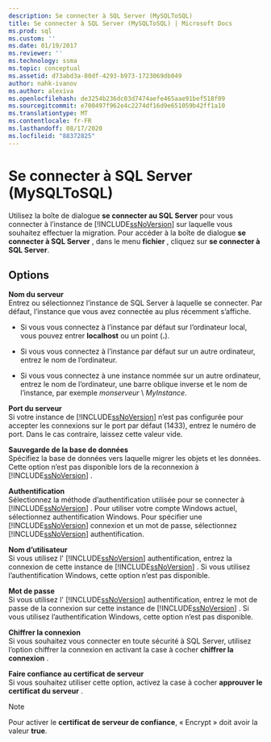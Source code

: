 ```yaml
---
description: Se connecter à SQL Server (MySQLToSQL)
title: Se connecter à SQL Server (MySQLToSQL) | Microsoft Docs
ms.prod: sql
ms.custom: ''
ms.date: 01/19/2017
ms.reviewer: ''
ms.technology: ssma
ms.topic: conceptual
ms.assetid: d73abd3a-80df-4293-b973-1723069db049
author: nahk-ivanov
ms.author: alexiva
ms.openlocfilehash: de3254b236dc03d7474aefe465aae91bef518f09
ms.sourcegitcommit: e700497f962e4c2274df16d9e651059b42ff1a10
ms.translationtype: MT
ms.contentlocale: fr-FR
ms.lasthandoff: 08/17/2020
ms.locfileid: "88372825"
---
```

# <a name="connect-to-sql-server-mysqltosql"></a>Se connecter à SQL Server (MySQLToSQL)
Utilisez la boîte de dialogue **se connecter au SQL Server** pour vous connecter à l’instance de [!INCLUDE[ssNoVersion](../../includes/ssnoversion-md.md)] sur laquelle vous souhaitez effectuer la migration. Pour accéder à la boîte de dialogue **se connecter à SQL Server** , dans le menu **fichier** , cliquez sur **se connecter à SQL Server**.  
  
## <a name="options"></a>Options  
**Nom du serveur**  
Entrez ou sélectionnez l’instance de SQL Server à laquelle se connecter. Par défaut, l’instance que vous avez connectée au plus récemment s’affiche.  
  
-   Si vous vous connectez à l’instance par défaut sur l’ordinateur local, vous pouvez entrer **localhost** ou un point (**.**).  
  
-   Si vous vous connectez à l’instance par défaut sur un autre ordinateur, entrez le nom de l’ordinateur.  
  
-   Si vous vous connectez à une instance nommée sur un autre ordinateur, entrez le nom de l’ordinateur, une barre oblique inverse et le nom de l’instance, par exemple *monserveur* \\ *MyInstance*.  
  
**Port du serveur**  
Si votre instance de [!INCLUDE[ssNoVersion](../../includes/ssnoversion-md.md)] n’est pas configurée pour accepter les connexions sur le port par défaut (1433), entrez le numéro de port. Dans le cas contraire, laissez cette valeur vide.  
  
**Sauvegarde de la base de données**  
Spécifiez la base de données vers laquelle migrer les objets et les données. Cette option n’est pas disponible lors de la reconnexion à [!INCLUDE[ssNoVersion](../../includes/ssnoversion-md.md)] .  
  
**Authentification**  
Sélectionnez la méthode d’authentification utilisée pour se connecter à [!INCLUDE[ssNoVersion](../../includes/ssnoversion-md.md)] . Pour utiliser votre compte Windows actuel, sélectionnez authentification Windows. Pour spécifier une [!INCLUDE[ssNoVersion](../../includes/ssnoversion-md.md)] connexion et un mot de passe, sélectionnez [!INCLUDE[ssNoVersion](../../includes/ssnoversion-md.md)] authentification.  
  
**Nom d’utilisateur**  
Si vous utilisez l' [!INCLUDE[ssNoVersion](../../includes/ssnoversion-md.md)] authentification, entrez la connexion de cette instance de [!INCLUDE[ssNoVersion](../../includes/ssnoversion-md.md)] . Si vous utilisez l’authentification Windows, cette option n’est pas disponible.  
  
**Mot de passe**  
Si vous utilisez l' [!INCLUDE[ssNoVersion](../../includes/ssnoversion-md.md)] authentification, entrez le mot de passe de la connexion sur cette instance de [!INCLUDE[ssNoVersion](../../includes/ssnoversion-md.md)] . Si vous utilisez l’authentification Windows, cette option n’est pas disponible.  
  
**Chiffrer la connexion**  
Si vous souhaitez vous connecter en toute sécurité à SQL Server, utilisez l’option chiffrer la connexion en activant la case à cocher **chiffrer la connexion** .  
  
**Faire confiance au certificat de serveur**  
Si vous souhaitez utiliser cette option, activez la case à cocher **approuver le certificat du serveur** .  
  
> [!NOTE]  
> Pour activer le **certificat de serveur de confiance**, « Encrypt » doit avoir la valeur **true**.  
  
